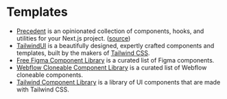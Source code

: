 # Templates

- [Precedent](https://precedent.vercel.app) is an opinionated collection of components, hooks, and utilities for your Next.js project. ([source](https://github.com/steven-tey/precedent))
- [TailwindUI](https://tailwindui.com) is a beautifully designed, expertly crafted components and templates, built by the makers of [Tailwind CSS](https://tailwindcss.com).
- [Free Figma Component Library](https://www.figcomponents.com) is a curated list of Figma components.
- [Webflow Cloneable Component Library](https://www.flowponent.com) is a curated list of Webflow cloneable components.
- [Tailwind Component Library](https://www.tailbits.com) is a library of UI components that are made with Tailwind CSS.